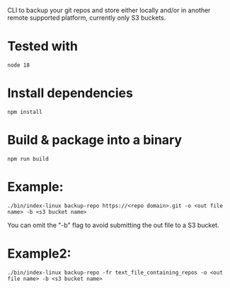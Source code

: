 CLI to backup your git repos and store either locally and/or in another remote supported platform, currently only S3 buckets.

# Tested with

```
node 18
```

# Install dependencies

```
npm install
```

# Build & package into a binary

```
npm run build
```

# Example:

```
./bin/index-linux backup-repo https://<repo domain>.git -o <out file name> -b <s3 bucket name>
```

You can omit the "-b" flag to avoid submitting the out file to a S3 bucket.

# Example2:

```
./bin/index-linux backup-repo -fr text_file_containing_repos -o <out file name> -b <s3 bucket name>
```